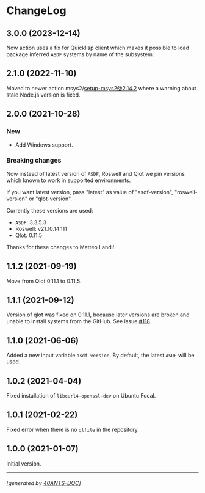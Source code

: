<a id="x-28PROJECT-DOCS-2FCHANGELOG-3A-40CHANGELOG-2040ANTS-DOC-2FLOCATIVES-3ASECTION-29"></a>

# ChangeLog

<a id="x-28PROJECT-DOCS-2FCHANGELOG-3A-3A-7C3-2E0-2E0-7C-2040ANTS-DOC-2FLOCATIVES-3ASECTION-29"></a>

## 3.0.0 (2023-12-14)

Now action uses a fix for Quicklisp client which makes it possible to load package inferred `ASDF` systems by name of the subsystem.

<a id="x-28PROJECT-DOCS-2FCHANGELOG-3A-3A-7C2-2E1-2E0-7C-2040ANTS-DOC-2FLOCATIVES-3ASECTION-29"></a>

## 2.1.0 (2022-11-10)

Moved to newer action msys2/setup-msys2@2.14.2 where a warning about stale Node.js version is fixed.

<a id="x-28PROJECT-DOCS-2FCHANGELOG-3A-3A-7C2-2E0-2E0-7C-2040ANTS-DOC-2FLOCATIVES-3ASECTION-29"></a>

## 2.0.0 (2021-10-28)

<a id="new"></a>

### New

* Add Windows support.

<a id="breaking-changes"></a>

### Breaking changes

Now instead of latest version of `ASDF`, Roswell and Qlot
we pin versions which known to work in supported environments.

If you want latest version, pass "latest" as value of
"asdf-version", "roswell-version" or "qlot-version".

Currently these versions are used:

* `ASDF`: 3.3.5.3
* Roswell: v21.10.14.111
* Qlot: 0.11.5

Thanks for these changes to Matteo Landi!

<a id="x-28PROJECT-DOCS-2FCHANGELOG-3A-3A-7C1-2E1-2E2-7C-2040ANTS-DOC-2FLOCATIVES-3ASECTION-29"></a>

## 1.1.2 (2021-09-19)

Move from Qlot 0.11.1 to 0.11.5.

<a id="x-28PROJECT-DOCS-2FCHANGELOG-3A-3A-7C1-2E1-2E1-7C-2040ANTS-DOC-2FLOCATIVES-3ASECTION-29"></a>

## 1.1.1 (2021-09-12)

Version of qlot was fixed on 0.11.1, because later versions are broken and unable to install
systems from the GitHub. See issue [#118][2ffd].

<a id="x-28PROJECT-DOCS-2FCHANGELOG-3A-3A-7C1-2E1-2E0-7C-2040ANTS-DOC-2FLOCATIVES-3ASECTION-29"></a>

## 1.1.0 (2021-06-06)

Added a new input variable `asdf-version`. By default, the latest
`ASDF` will be used.

<a id="x-28PROJECT-DOCS-2FCHANGELOG-3A-3A-7C1-2E0-2E2-7C-2040ANTS-DOC-2FLOCATIVES-3ASECTION-29"></a>

## 1.0.2 (2021-04-04)

Fixed installation of `libcurl4-openssl-dev` on Ubuntu Focal.

<a id="x-28PROJECT-DOCS-2FCHANGELOG-3A-3A-7C1-2E0-2E1-7C-2040ANTS-DOC-2FLOCATIVES-3ASECTION-29"></a>

## 1.0.1 (2021-02-22)

Fixed error when there is no `qlfile` in the repository.

<a id="x-28PROJECT-DOCS-2FCHANGELOG-3A-3A-7C1-2E0-2E0-7C-2040ANTS-DOC-2FLOCATIVES-3ASECTION-29"></a>

## 1.0.0 (2021-01-07)

Initial version.


[2ffd]: https://github.com/fukamachi/qlot/issues/118

* * *
###### [generated by [40ANTS-DOC](https://40ants.com/doc/)]
